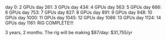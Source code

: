day 0:
    2 GPUs
day 261:
    3 GPUs
day 434:
    4 GPUs
day 563:
    5 GPUs
day 666:
    6 GPUs
day 753:
    7 GPUs
day 827:
    8 GPUs
day 891:
    9 GPUs
day 948:
    10 GPUs
day 1000:
    11 GPUs
day 1045:
    12 GPUs
day 1086:
    13 GPUs
day 1124:
    14 GPUs
day 1161:
    RIG COMPLETE!!!

3 years, 2 months. The rig will be making $87/day: $31,755/yr 